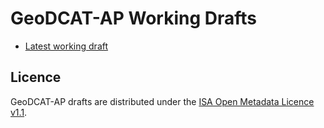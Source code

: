 # GeoDCAT-AP Working Drafts

- [Latest working draft](./latest/)

## Licence

GeoDCAT-AP drafts are distributed under the [ISA Open Metadata Licence v1.1](https://joinup.ec.europa.eu/licence/isa-open-metadata-licence-v11).
